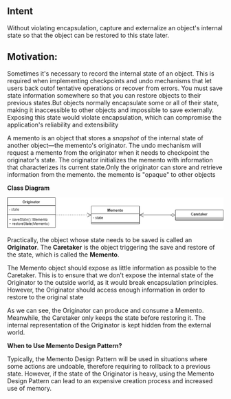 Intent
-----------
Without violating encapsulation, capture and externalize an object's internal state
so that the object can be restored to this state later.

Motivation:
-----------
Sometimes it's necessary to record the internal state of an object. This is required
when implementing checkpoints and undo mechanisms that let users back outof
tentative operations or recover from errors. You must save state information somewhere so that you can restore objects to their previous states.But objects normally
encapsulate some or all of their state, making it inaccessible to other objects and
impossible to save externally. Exposing this state would violate encapsulation,
which can compromise the application's reliability and extensibility

A memento is an object that stores a _snapshot_ of the internal state of another object—the memento's
originator. The undo mechanism will request a memento from the originator when it needs to checkpoint
the originator's state. The originator initializes the memento with information that characterizes its
current state.Only the originator can store and retrieve information from the memento.
the memento is "opaque" to other objects

**Class Diagram**

![memento.png](memento.png)

Practically, the object whose state needs to be saved is called an **Originator**.
The **Caretaker** is the object triggering the save and restore of the state, which is called the **Memento**.

The Memento object should expose as little information as possible to the Caretaker.
This is to ensure that we don't expose the internal state of the Originator to the outside world, as it would break encapsulation principles.
However, the Originator should access enough information in order to restore to the original state

As we can see, the Originator can produce and consume a Memento. Meanwhile, the Caretaker only keeps the state before restoring it.
The internal representation of the Originator is kept hidden from the external world.

**When to Use Memento Design Pattern?**

Typically, the Memento Design Pattern will be used in situations where some actions are undoable,
therefore requiring to rollback to a previous state. However, if the state of the Originator is heavy,
using the Memento Design Pattern can lead to an expensive creation process and increased use of memory.